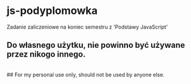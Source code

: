 # js-podyplomowka

Zadanie zaliczeniowe na koniec semestru z 'Podstawy JavaScript'

## Do własnego użytku, nie powinno być używane przez nikogo innego.<br>
<br>
## For my personal use only, should not be used by anyone else.
